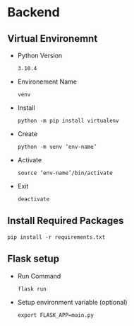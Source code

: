 # Backend

## Virtual Environemnt

- Python Version

  `3.10.4`

- Environement Name

  `venv`

- Install

  `python -m pip install virtualenv`

- Create

  `python -m venv ‘env-name’`

- Activate

  `source ‘env-name’/bin/activate`

- Exit

  `deactivate`

## Install Required Packages

`pip install -r requirements.txt`

## Flask setup

- Run Command

  `flask run`

- Setup environment variable (optional)

  `export FLASK_APP=main.py`
